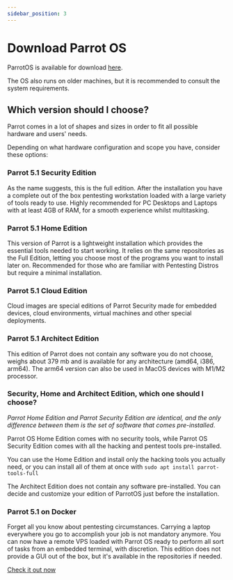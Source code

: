 ```yaml
---
sidebar_position: 3
---
```


# Download Parrot OS

ParrotOS is available for download [here](https://parrotsec.org/download/).

The OS also runs on older machines, but it is recommended to consult the system requirements.

## Which version should I choose?

Parrot comes in a lot of shapes and sizes in order to fit all possible hardware and users' needs.

Depending on what hardware configuration and scope you have, consider these options:

### Parrot 5.1 Security Edition

As the name suggests, this is the full edition.
After the installation you have a complete out of the box pentesting workstation loaded with a large variety of tools ready to use.
Highly recommended for PC Desktops and Laptops with at least 4GB of RAM, for a smooth experience whilst multitasking.

### Parrot 5.1 Home Edition

This version of Parrot is a lightweight installation which provides the essential tools needed to start working.
It relies on the same repositories as the Full Edition, letting you choose most of the programs you want to install later on.
Recommended for those who are familiar with Pentesting Distros but require a minimal installation.

### Parrot 5.1 Cloud Edition

Cloud images are special editions of Parrot Security made for embedded devices, cloud environments, virtual machines and other special deployments.

### Parrot 5.1 Architect Edition

This edition of Parrot does not contain any software you do not choose, weighs about 379 mb and is available for any architecture (amd64, i386, arm64). The arm64 version can also be used in MacOS devices with M1/M2 processor.

### Security, Home and Architect Edition, which one should I choose?

*Parrot Home Edition and Parrot Security Edition are identical, and the only difference between them is the set of software that comes pre-installed*.

Parrot OS Home Edition comes with no security tools, while Parrot OS Security Edition comes with all the hacking and pentest tools pre-installed.

You can use the Home Edition and install only the hacking tools you actually need, or you can install all of them at once with `sudo apt install parrot-tools-full`

The Architect Edition does not contain any software pre-installed. You can decide and customize your edition of ParrotOS just before the installation.

### Parrot 5.1 on Docker

Forget all you know about pentesting circumstances. Carrying a laptop everywhere you go to accomplish your job is not mandatory anymore.
You can now have a remote VPS loaded with Parrot OS ready to perform all sort of tasks from an embedded terminal, with discretion. 
This edition does not provide a GUI out of the box, but it's available in the repositories if needed.

[Check it out now](<../cloud/parrot-on-docker>)
